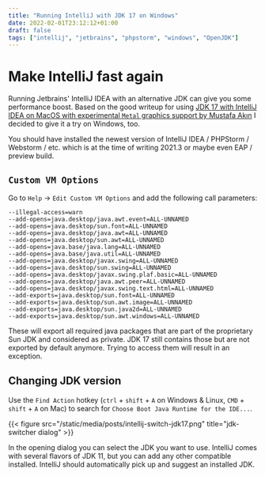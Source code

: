 ```yaml
---
title: "Running IntelliJ with JDK 17 on Windows"
date: 2022-02-01T23:12:12+01:00
draft: false
tags: ["intellij", "jetbrains", "phpstorm", "windows", "OpenJDK"]
---
```


# Make IntelliJ fast again

Running Jetbrains' IntelliJ IDEA with an alternative JDK can give you some performance boost. Based on the good writeup
for using
[JDK 17 with IntelliJ IDEA on MacOS with experimental `Metal` graphics support by Mustafa Akın](https://mustafaakin.dev/posts/2021-12-08-running-intellij-idea-with-jdk17-for-better-render-performance/)
I decided to give it a try on Windows, too.

You should have installed the newest version of IntelliJ IDEA / PHPStorm / Webstorm / etc. which is at the time of
writing 2021.3 or maybe even EAP / preview build.

## `Custom VM Options`

Go to `Help` -> `Edit Custom VM Options` and add the following call parameters:

```
--illegal-access=warn
--add-opens=java.desktop/java.awt.event=ALL-UNNAMED
--add-opens=java.desktop/sun.font=ALL-UNNAMED
--add-opens=java.desktop/java.awt=ALL-UNNAMED
--add-opens=java.desktop/sun.awt=ALL-UNNAMED
--add-opens=java.base/java.lang=ALL-UNNAMED
--add-opens=java.base/java.util=ALL-UNNAMED
--add-opens=java.desktop/javax.swing=ALL-UNNAMED
--add-opens=java.desktop/sun.swing=ALL-UNNAMED
--add-opens=java.desktop/javax.swing.plaf.basic=ALL-UNNAMED
--add-opens=java.desktop/java.awt.peer=ALL-UNNAMED
--add-opens=java.desktop/javax.swing.text.html=ALL-UNNAMED
--add-exports=java.desktop/sun.font=ALL-UNNAMED
--add-exports=java.desktop/sun.awt.image=ALL-UNNAMED
--add-exports=java.desktop/sun.java2d=ALL-UNNAMED
--add-exports=java.desktop/sun.awt.windows=ALL-UNNAMED
```

These will export all required java packages that are part of the proprietary Sun JDK and considered as private. JDK 17
still contains those but are not exported by default anymore. Trying to access them will result in an exception.

## Changing JDK version

Use the `Find Action` hotkey (`ctrl` + `shift` + `A` on Windows & Linux, `CMD` + `shift` + `A` on Mac) to search
for `Choose Boot Java Runtime for the IDE...`.

{{< figure src="/static/media/posts/intellij-switch-jdk17.png" title="jdk-switcher dialog" >}}

In the opening dialog you can select the JDK you want to use. IntelliJ comes with several flavors of JDK 11, but you can
add any other compatible installed. IntelliJ should automatically pick up and suggest an installed JDK.
